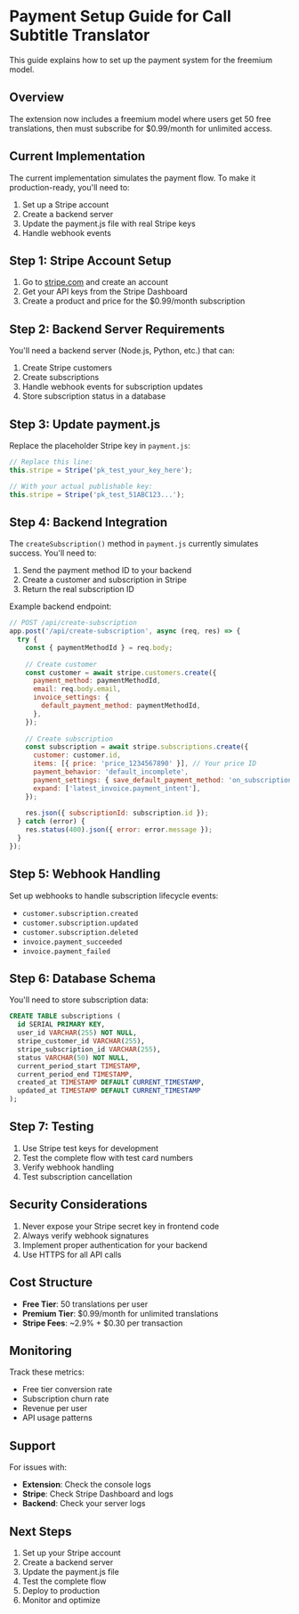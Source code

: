 # Payment Setup Guide for Call Subtitle Translator

This guide explains how to set up the payment system for the freemium model.

## Overview

The extension now includes a freemium model where users get 50 free translations, then must subscribe for $0.99/month for unlimited access.

## Current Implementation

The current implementation simulates the payment flow. To make it production-ready, you'll need to:

1. Set up a Stripe account
2. Create a backend server
3. Update the payment.js file with real Stripe keys
4. Handle webhook events

## Step 1: Stripe Account Setup

1. Go to [stripe.com](https://stripe.com) and create an account
2. Get your API keys from the Stripe Dashboard
3. Create a product and price for the $0.99/month subscription

## Step 2: Backend Server Requirements

You'll need a backend server (Node.js, Python, etc.) that can:

1. Create Stripe customers
2. Create subscriptions
3. Handle webhook events for subscription updates
4. Store subscription status in a database

## Step 3: Update payment.js

Replace the placeholder Stripe key in `payment.js`:

```javascript
// Replace this line:
this.stripe = Stripe('pk_test_your_key_here');

// With your actual publishable key:
this.stripe = Stripe('pk_test_51ABC123...');
```

## Step 4: Backend Integration

The `createSubscription()` method in `payment.js` currently simulates success. You'll need to:

1. Send the payment method ID to your backend
2. Create a customer and subscription in Stripe
3. Return the real subscription ID

Example backend endpoint:

```javascript
// POST /api/create-subscription
app.post('/api/create-subscription', async (req, res) => {
  try {
    const { paymentMethodId } = req.body;
    
    // Create customer
    const customer = await stripe.customers.create({
      payment_method: paymentMethodId,
      email: req.body.email,
      invoice_settings: {
        default_payment_method: paymentMethodId,
      },
    });
    
    // Create subscription
    const subscription = await stripe.subscriptions.create({
      customer: customer.id,
      items: [{ price: 'price_1234567890' }], // Your price ID
      payment_behavior: 'default_incomplete',
      payment_settings: { save_default_payment_method: 'on_subscription' },
      expand: ['latest_invoice.payment_intent'],
    });
    
    res.json({ subscriptionId: subscription.id });
  } catch (error) {
    res.status(400).json({ error: error.message });
  }
});
```

## Step 5: Webhook Handling

Set up webhooks to handle subscription lifecycle events:

- `customer.subscription.created`
- `customer.subscription.updated`
- `customer.subscription.deleted`
- `invoice.payment_succeeded`
- `invoice.payment_failed`

## Step 6: Database Schema

You'll need to store subscription data:

```sql
CREATE TABLE subscriptions (
  id SERIAL PRIMARY KEY,
  user_id VARCHAR(255) NOT NULL,
  stripe_customer_id VARCHAR(255),
  stripe_subscription_id VARCHAR(255),
  status VARCHAR(50) NOT NULL,
  current_period_start TIMESTAMP,
  current_period_end TIMESTAMP,
  created_at TIMESTAMP DEFAULT CURRENT_TIMESTAMP,
  updated_at TIMESTAMP DEFAULT CURRENT_TIMESTAMP
);
```

## Step 7: Testing

1. Use Stripe test keys for development
2. Test the complete flow with test card numbers
3. Verify webhook handling
4. Test subscription cancellation

## Security Considerations

1. Never expose your Stripe secret key in frontend code
2. Always verify webhook signatures
3. Implement proper authentication for your backend
4. Use HTTPS for all API calls

## Cost Structure

- **Free Tier**: 50 translations per user
- **Premium Tier**: $0.99/month for unlimited translations
- **Stripe Fees**: ~2.9% + $0.30 per transaction

## Monitoring

Track these metrics:
- Free tier conversion rate
- Subscription churn rate
- Revenue per user
- API usage patterns

## Support

For issues with:
- **Extension**: Check the console logs
- **Stripe**: Check Stripe Dashboard and logs
- **Backend**: Check your server logs

## Next Steps

1. Set up your Stripe account
2. Create a backend server
3. Update the payment.js file
4. Test the complete flow
5. Deploy to production
6. Monitor and optimize
